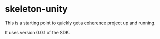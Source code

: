 # skeleton-unity

This is a starting point to quickly get a [coherence](https://coherence.io) project up and running.

It uses version 0.0.1 of the SDK.
